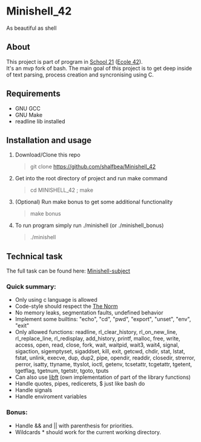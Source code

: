 # Minishell_42

As beautiful as shell

## About

This project is part of program in [School 21](https://21-school.ru/) ([Ecole 42](42.fr)).    
It's an mvp fork of bash.
The main goal of this project is to get deep inside of text parsing, process creation and syncronising using C.

## Requirements
- GNU GCC
- GNU Make
- readline lib installed

## Installation and usage

1. Download/Clone this repo
	> git clone https://github.com/shalfbea/Minishell_42
2. Get into the root directory of project and run make command
	> cd MINISHELL_42 ;
	> make
3. (Optional) Run make bonus to get some additional functionality
	> make bonus

3. To run program simply run ./minishell (or ./minishell_bonus)
	> ./minishell

## Technical task
The full task can be found here: [Minishell-subject](https://github.com/shalfbea/Minishell_42/blob/main/Minishell_subject.pdf)
### Quick summary:
- Only using c language is allowed
- Code-style should respect the [The Norm](https://github.com/MagicHatJo/-42-Norm/blob/master/norme.en.pdf)
- No memory leaks, segmentation faults, undefined behavior
- Implement some builtins: "echo", "cd", "pwd", "export", "unset", "env", "exit"
- Only allowed functions: readline, rl_clear_history, rl_on_new_line,
rl_replace_line, rl_redisplay, add_history,
printf, malloc, free, write, access, open, read,
close, fork, wait, waitpid, wait3, wait4, signal,
sigaction, sigemptyset, sigaddset, kill, exit,
getcwd, chdir, stat, lstat, fstat, unlink, execve,
dup, dup2, pipe, opendir, readdir, closedir,
strerror, perror, isatty, ttyname, ttyslot, ioctl,
getenv, tcsetattr, tcgetattr, tgetent, tgetflag,
tgetnum, tgetstr, tgoto, tputs
- Can also use [libft](https://github.com/shalfbea/libft) (own implementation of part of the library functions)
- Handle quotes, pipes, redicerets, $ just like bash do
- Handle signals
- Handle enviroment variables

### Bonus:
- Handle && and || with parenthesis for priorities.
- Wildcards * should work for the current working directory.


